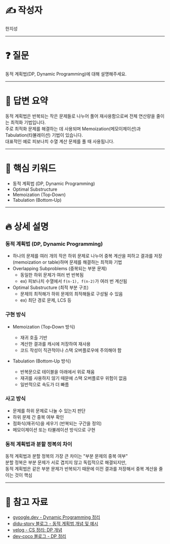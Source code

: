 # ✍️ 작성자
<!-- 이름을 작성하세요 -->
한지성

---

# ❓ 질문
<!-- 면접 질문을 작성하세요 -->
동적 계획법(DP, Dynamic Programming)에 대해 설명해주세요.

---

# 💬 답변 요약
<!-- 질문에 대한 간단한 답변을 적어주세요 -->
동적 계획법은 반복되는 작은 문제들로 나누어 풀어 재사용함으로써 전체 연산량을 줄이는 최적화 기법입니다. \
주로 최적화 문제를 해결하는 데 사용되며 Memoization(메모이제이션)과 Tabulation(타뷸레이션) 기법이 있습니다. \
대표적인 예로 피보나치 수열 계산 문제를 풀 때 사용됩니다.

---

# 🧠 핵심 키워드
<!-- 답변을 위해 필요한 핵심 키워드를 적어주세요 -->
- 동적 계획법 (DP, Dynamic Programming)
- Optimal Substructure
- Memoization (Top‑Down)
- Tabulation (Bottom‑Up)

---

# 🔥 상세 설명
<!-- 답변을 위해 필요한 CS 개념, 원리, 예시 등을 자세히 정리하세요 -->

### 동적 계획법 (DP, Dynamic Programming)
- 하나의 문제를 여러 개의 작은 하위 문제로 나누어 중복 계산을 피하고 결과를 저장(memoization or table)하며 문제를 해결하는 최적화 기법
- Overlapping Subproblems (중복되는 부분 문제)
    - 동일한 하위 문제가 여러 번 반복됨
    - ex) 피보나치 수열에서 `f(n-1), f(n-2)`가 여러 번 계산됨
- Optimal Substructure (최적 부분 구조)
    - 문제의 최적해가 하위 문제의 최적해들로 구성될 수 있음
    - ex) 최단 경로 문제, LCS 등

### 구현 방식

- Memoization (Top‑Down 방식)
  - 재귀 호출 기반
  - 계산한 결과를 캐시에 저장하여 재사용
  - 코드 작성이 직관적이나 스택 오버플로우에 주의해야 함

- Tabulation (Bottom‑Up 방식)
  - 반복문으로 테이블을 아래에서 위로 채움
  - 재귀를 사용하지 않기 때문에 스택 오버플로우 위험이 없음
  - 일반적으로 속도가 더 빠름

### 사고 방식
- 문제를 하위 문제로 나눌 수 있는지 판단 
- 하위 문제 간 중복 여부 확인 
- 점화식(재귀식)을 세우기 (반복되는 구간을 정의)
- 메모이제이션 또는 타뷸레이션 방식으로 구현 


### 동적 계획법과 분할 정복의 차이

동적 계획법과 분할 정복의 가장 큰 차이는 "부분 문제의 중복 여부" \
분할 정복은 부분 문제가 서로 겹치지 않고 독립적으로 해결되지만, \
동적 계획법은 같은 부분 문제가 반복되기 때문에 이전 결과를 저장해서 중복 계산을 줄이는 것이 핵심

---

# 🔗 참고 자료
<!-- 질문과 답변을 준비할 때 참고한 자료, 링크 등을 남겨주세요 -->
- [gyoogle.dev - Dynamic Programming 정리](https://gyoogle.dev/blog/algorithm/Dynamic%20Programming.html)
- [didu-story 블로그 - 동적 계획법 개념 및 예시](https://didu-story.tistory.com/220)
- [velog - CS 정리: DP 개념](https://velog.io/@kkyes1210/CS-정리-기술-면접-질문-정리-알고리즘)
- [dev-coco 블로그 - DP 정리](https://dev-coco.tistory.com/160)